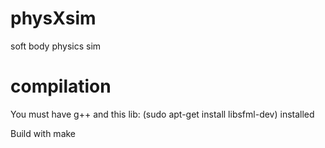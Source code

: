 # physXsim
soft body physics sim

# compilation
You must have g++ and this lib: (sudo apt-get install libsfml-dev) installed

 
Build with make

